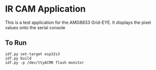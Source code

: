 # IR CAM Application

This is a test application for the AMG8833 Grid-EYE.
It displays the pixel values onto the serial console

## To Run
```
idf.py set-target esp32s3
idf.py build
idf.py -p /dev/ttyACM0 flash monitor
```
